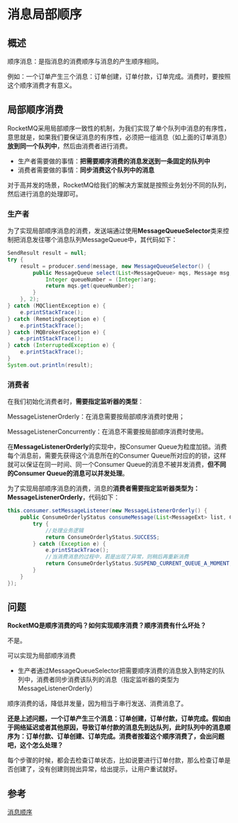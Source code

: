 # 消息局部顺序



## 概述

顺序消息：是指消息的消费顺序与消息的产生顺序相同。

例如：一个订单产生三个消息：订单创建，订单付款，订单完成。消费时，要按照这个顺序消费才有意义。



## 局部顺序消费

RocketMQ采用局部顺序一致性的机制，为我们实现了单个队列中消息的有序性，意思就是，如果我们要保证消息的有序性，必须把一组消息（如上面的订单消息）**放到同一个队列中**，然后由消费者进行消费。

- 生产者需要做的事情：**把需要顺序消费的消息发送到一条固定的队列中**
- 消费者需要做的事情：**同步消费这个队列中的消息**

对于高并发的场景，RocketMQ给我们的解决方案就是按照业务划分不同的队列，然后进行消息的处理即可。



### 生产者

为了实现局部顺序消息的消费，发送端通过使用**MessageQueueSelector**类来控制把消息发往哪个消息队列MessageQueue中，其代码如下：

```java
SendResult result = null;
try {
    result = producer.send(message, new MessageQueueSelector() {
        public MessageQueue select(List<MessageQueue> mqs, Message msg, Object arg) {
            Integer queueNumber = (Integer)arg;
            return mqs.get(queueNumber);
        }
    }, 2);
} catch (MQClientException e) {
    e.printStackTrace();
} catch (RemotingException e) {
    e.printStackTrace();
} catch (MQBrokerException e) {
    e.printStackTrace();
} catch (InterruptedException e) {
    e.printStackTrace();
}
System.out.println(result);

```





### 消费者

在我们初始化消费者时，**需要指定监听器的类型**：

MessageListenerOrderly：在消息需要按局部顺序消费时使用；

MessageListenerConcurrently：在消息不需要按局部顺序消费时使用。

在**MessageListenerOrderly**的实现中，按Consumer Queue为粒度加锁。消费每个消息前，需要先获得这个消息所在的Consumer Queue所对应的的锁，这样就可以保证在同一时间、同一个Consumer Queue的消息不被并发消费，**但不同的Consumer Queue的消息可以并发处理**。



为了实现局部顺序消息的消费，消息的**消费者需要指定监听器类型为：MessageListenerOrderly**，代码如下：

```java
this.consumer.setMessageListener(new MessageListenerOrderly() {
    public ConsumeOrderlyStatus consumeMessage(List<MessageExt> list, ConsumeOrderlyContext consumeOrderlyContext) {
        try {
            //处理业务逻辑
            return ConsumeOrderlyStatus.SUCCESS;
        } catch (Exception e) {
            e.printStackTrace();
            //当消费消息的过程中，若是出现了异常，则稍后再重新消费
            return ConsumeOrderlyStatus.SUSPEND_CURRENT_QUEUE_A_MOMENT;
        }
    }
});
```





## 问题

**RocketMQ是顺序消费的吗？如何实现顺序消费？顺序消费有什么坏处？**

不是。

可以实现为局部顺序消费

- 生产者通过MessageQueueSelector把需要顺序消费的消息放入到特定的队列中，消费者同步消费该队列的消息（指定监听器的类型为MessageListenerOrderly）

顺序消费的话，降低并发量，因为相当于串行发送、消费消息了。



**还是上述问题，一个订单产生三个消息：订单创建，订单付款，订单完成。假如由于网络延迟或者其他原因，导致订单付款的消息先到达队列，此时队列中的消息顺序为：订单付款、订单创建、订单完成。消费者按着这个顺序消费了，会出问题吧，这个怎么处理？**

每个步骤的时候，都会去检查订单状态，比如说要进行订单付款，那么检查订单是否创建了，没有创建则抛出异常，给出提示，让用户重试就好。





## 参考

[消息顺序](https://www.jianshu.com/p/244258271b70)

